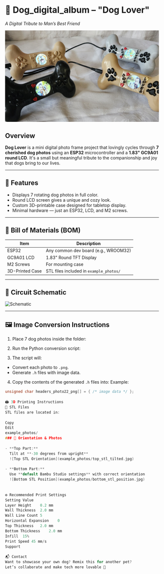 # 🐶 Dog_digital_album – "Dog Lover"  
*A Digital Tribute to Man’s Best Friend*

![Dog Lover](example_photos/dog_lover.jpg)

## Overview
**Dog Lover** is a mini digital photo frame project that lovingly cycles through **7 cherished dog photos** using an **ESP32** microcontroller and a **1.83" GC9A01 round LCD**. It's a small but meaningful tribute to the companionship and joy that dogs bring to our lives.

---

## 📸 Features
- Displays 7 rotating dog photos in full color.
- Round LCD screen gives a unique and cozy look.
- Custom 3D-printable case designed for tabletop display.
- Minimal hardware — just an ESP32, LCD, and M2 screws.

---

## 🧾 Bill of Materials (BOM)
| Item         | Description                          |
|--------------|--------------------------------------|
| ESP32        | Any common dev board (e.g., WROOM32) |
| GC9A01 LCD   | 1.83" Round TFT Display              |
| M2 Screws    | For mounting case                    |
| 3D-Printed Case | STL files included in `example_photos/` |

---

## 🔌 Circuit Schematic

![Schematic](example_photos/schematic.jpg)

---

## 🖼️ Image Conversion Instructions

1. Place 7 dog photos inside the folder:

2. Run the Python conversion script:

3. The script will:
- Convert each photo to `.png`.
- Generate `.h` files with image data.

4. Copy the contents of the generated `.h` files into:
Example:
```c
unsigned char headers_photo22_png[] = { /* image data */ };

🖨️ 3D Printing Instructions
📁 STL Files
STL files are located in:

Copy
Edit
example_photos/
### 🧭 Orientation & Photos

- **Top Part:**  
  Tilt at **-30 degrees from upright**  
  ![Top STL Orientation](example_photos/top_stl_tilted.jpg)

- **Bottom Part:**  
  Use **default Bambu Studio settings** with correct orientation  
  ![Bottom STL Position](example_photos/bottom_stl_position.jpg)


⚙️ Recommended Print Settings
Setting	Value
Layer Height	0.2 mm
Wall Thickness	2.0 mm
Wall Line Count	5
Horizontal Expansion	0
Top Thickness	2.0 mm
Bottom Thickness	2.0 mm
Infill	15%
Print Speed	45 mm/s
Support

📬 Contact
Want to showcase your own dog? Remix this for another pet?
Let’s collaborate and make tech more lovable 🐾